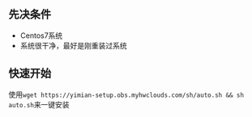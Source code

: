## 先决条件
 - Centos7系统
 - 系统很干净，最好是刚重装过系统
## 快速开始
使用`wget https://yimian-setup.obs.myhwclouds.com/sh/auto.sh && sh auto.sh`来一键安装
